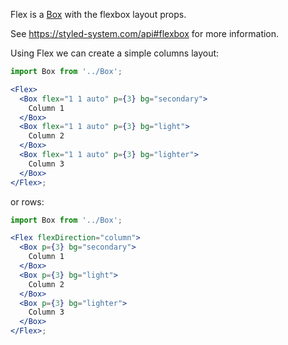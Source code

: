 Flex is a [Box](#/Primitives?id=box) with the flexbox layout props.

See https://styled-system.com/api#flexbox for more information.

Using Flex we can create a simple columns layout:

```jsx harmony
import Box from '../Box';

<Flex>
  <Box flex="1 1 auto" p={3} bg="secondary">
    Column 1
  </Box>
  <Box flex="1 1 auto" p={3} bg="light">
    Column 2
  </Box>
  <Box flex="1 1 auto" p={3} bg="lighter">
    Column 3
  </Box>
</Flex>;
```

or rows:

```jsx harmony
import Box from '../Box';

<Flex flexDirection="column">
  <Box p={3} bg="secondary">
    Column 1
  </Box>
  <Box p={3} bg="light">
    Column 2
  </Box>
  <Box p={3} bg="lighter">
    Column 3
  </Box>
</Flex>;
```
